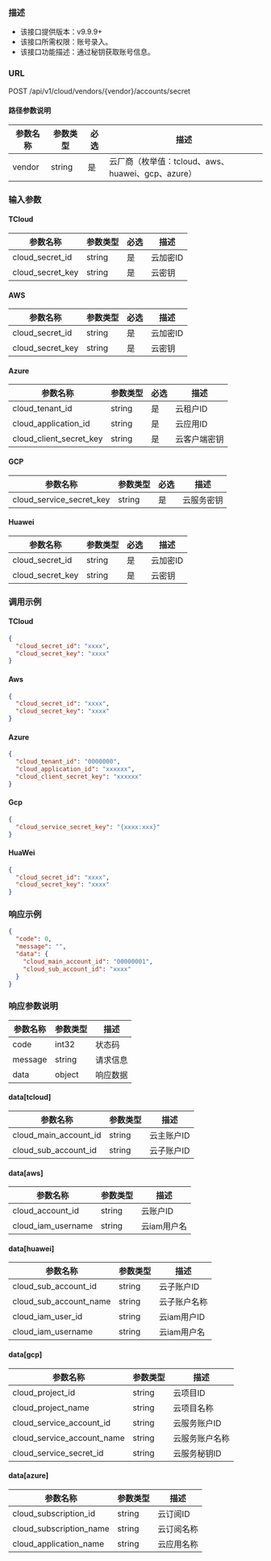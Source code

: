 ### 描述

- 该接口提供版本：v9.9.9+
- 该接口所需权限：账号录入。
- 该接口功能描述：通过秘钥获取账号信息。

### URL

POST /api/v1/cloud/vendors/{vendor}/accounts/secret

#### 路径参数说明

| 参数名称   | 参数类型   | 必选  | 描述                                   |
|--------|--------|-----|--------------------------------------|
| vendor | string | 是   | 云厂商（枚举值：tcloud、aws、huawei、gcp、azure） |

### 输入参数

#### TCloud

| 参数名称             | 参数类型   | 必选  | 描述    |
|------------------|--------|-----|-------|
| cloud_secret_id  | string | 是   | 云加密ID |
| cloud_secret_key | string | 是   | 云密钥   |

#### AWS

| 参数名称             | 参数类型   | 必选  | 描述    |
|------------------|--------|-----|-------|
| cloud_secret_id  | string | 是   | 云加密ID |
| cloud_secret_key | string | 是   | 云密钥   |

#### Azure

| 参数名称                    | 参数类型   | 必选  | 描述     |
|-------------------------|--------|-----|--------|
| cloud_tenant_id         | string | 是   | 云租户ID  |
| cloud_application_id    | string | 是   | 云应用ID  |
| cloud_client_secret_key | string | 是   | 云客户端密钥 |

#### GCP

| 参数名称                     | 参数类型   | 必选  | 描述    |
|--------------------------|--------|-----|-------|
| cloud_service_secret_key | string | 是   | 云服务密钥 |

#### Huawei

| 参数名称             | 参数类型   | 必选  | 描述    |
|------------------|--------|-----|-------|
| cloud_secret_id  | string | 是   | 云加密ID |
| cloud_secret_key | string | 是   | 云密钥   |

### 调用示例

#### TCloud

```json
{
  "cloud_secret_id": "xxxx",
  "cloud_secret_key": "xxxx"
}
```

#### Aws

```json
{
  "cloud_secret_id": "xxxx",
  "cloud_secret_key": "xxxx"
}
```

#### Azure

```json
{
  "cloud_tenant_id": "0000000",
  "cloud_application_id": "xxxxxx",
  "cloud_client_secret_key": "xxxxxx"
}
```

#### Gcp

```json
{
  "cloud_service_secret_key": "{xxxx:xxx}"
}
```

#### HuaWei

```json
{
  "cloud_secret_id": "xxxx",
  "cloud_secret_key": "xxxx"
}
```

### 响应示例

```json
{
  "code": 0,
  "message": "",
  "data": {
    "cloud_main_account_id": "00000001",
    "cloud_sub_account_id": "xxxx"
  }
}
```

### 响应参数说明

| 参数名称    | 参数类型   | 描述   |
|---------|--------|------|
| code    | int32  | 状态码  |
| message | string | 请求信息 |
| data    | object | 响应数据 |

#### data[tcloud]

| 参数名称                  | 参数类型   | 描述     |
|-----------------------|--------|--------|
| cloud_main_account_id | string | 云主账户ID |
| cloud_sub_account_id  | string | 云子账户ID |

#### data[aws]

| 参数名称               | 参数类型   | 描述      |
|--------------------|--------|---------|
| cloud_account_id   | string | 云账户ID   |
| cloud_iam_username | string | 云iam用户名 |

#### data[huawei]

| 参数名称                   | 参数类型   | 描述       |
|------------------------|--------|----------|
| cloud_sub_account_id   | string | 云子账户ID   |
| cloud_sub_account_name | string | 云子账户名称   |
| cloud_iam_user_id      | string | 云iam用户ID |
| cloud_iam_username     | string | 云iam用户名  |

#### data[gcp]

| 参数名称                       | 参数类型   | 描述      |
|----------------------------|--------|---------|
| cloud_project_id           | string | 云项目ID   |
| cloud_project_name         | string | 云项目名称   |
| cloud_service_account_id   | string | 云服务账户ID |
| cloud_service_account_name | string | 云服务账户名称 |
| cloud_service_secret_id    | string | 云服务秘钥ID |

#### data[azure]

| 参数名称                    | 参数类型   | 描述    |
|-------------------------|--------|-------|
| cloud_subscription_id   | string | 云订阅ID |
| cloud_subscription_name | string | 云订阅名称 |
| cloud_application_name  | string | 云应用名称 |


